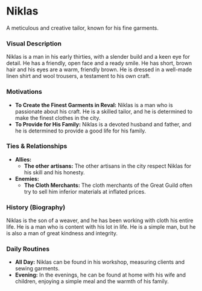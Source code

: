 # Niklas

A meticulous and creative tailor, known for his fine garments.

### Visual Description

Niklas is a man in his early thirties, with a slender build and a keen eye for detail. He has a friendly, open face and a ready smile. He has short, brown hair and his eyes are a warm, friendly brown. He is dressed in a well-made linen shirt and wool trousers, a testament to his own craft.

### Motivations

- **To Create the Finest Garments in Reval:** Niklas is a man who is passionate about his craft. He is a skilled tailor, and he is determined to make the finest clothes in the city.
- **To Provide for His Family:** Niklas is a devoted husband and father, and he is determined to provide a good life for his family.

### Ties & Relationships

- **Allies:**
    - **The other artisans:** The other artisans in the city respect Niklas for his skill and his honesty.
- **Enemies:**
    - **The Cloth Merchants:** The cloth merchants of the Great Guild often try to sell him inferior materials at inflated prices.

### History (Biography)

Niklas is the son of a weaver, and he has been working with cloth his entire life. He is a man who is content with his lot in life. He is a simple man, but he is also a man of great kindness and integrity.

### Daily Routines

- **All Day:** Niklas can be found in his workshop, measuring clients and sewing garments.
- **Evening:** In the evenings, he can be found at home with his wife and children, enjoying a simple meal and the warmth of his family.
